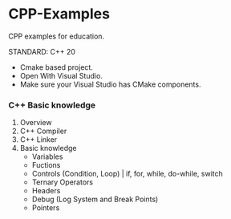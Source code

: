 # CPP-Examples
CPP examples for education.

STANDARD: C++ 20

- Cmake based project.
- Open With Visual Studio.
- Make sure your Visual Studio has CMake components.

### C++ Basic knowledge
1. Overview
2. C++ Compiler
3. C++ Linker
4. Basic knowledge
    - Variables
    - Fuctions
    - Controls (Condition, Loop) | if, for, while, do-while, switch
    - Ternary Operators
    - Headers
    - Debug (Log System and Break Points)
    - Pointers
